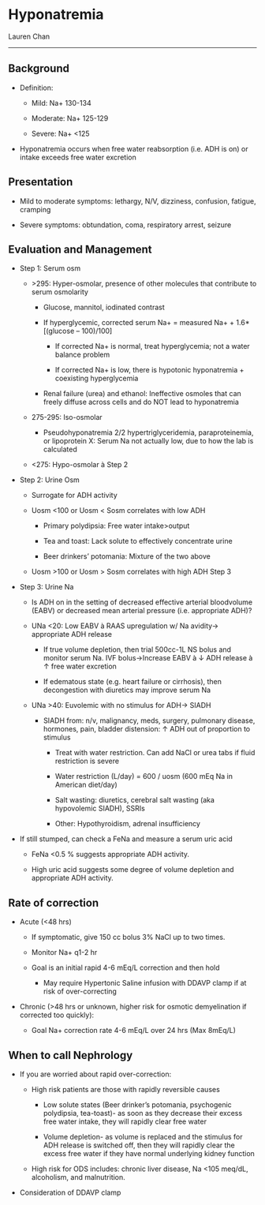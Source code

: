 # Hyponatremia 

Lauren Chan

---

## Background

- Definition:

    - Mild: Na+ 130-134

    - Moderate: Na+ 125-129

    - Severe: Na+ \<125

- Hyponatremia occurs when free water reabsorption (i.e. ADH is on) or
    intake exceeds free water excretion

## Presentation

- Mild to moderate symptoms: lethargy, N/V, dizziness, confusion,
    fatigue, cramping

- Severe symptoms: obtundation, coma, respiratory arrest, seizure

## Evaluation and Management

- Step 1: Serum osm 

    - \>295: Hyper-osmolar, presence of other molecules that contribute to
        serum osmolarity 

        - Glucose, mannitol, iodinated contrast

        - If hyperglycemic, corrected serum Na+ = measured Na+ +
            1.6\*\[(glucose – 100)/100\]  

            - If corrected Na+ is normal, treat hyperglycemia; not a water
                balance problem 

            - If corrected Na+ is low, there is hypotonic hyponatremia +
                coexisting hyperglycemia 

        - Renal failure (urea) and ethanol: Ineffective osmoles that can
            freely diffuse across cells and do NOT lead to hyponatremia

    - 275-295: Iso-osmolar 

        - Pseudohyponatremia 2/2 hypertriglyceridemia, paraproteinemia, or
            lipoprotein X: Serum Na not actually low, due to how the lab is
            calculated 

    - \<275: Hypo-osmolar à Step 2 

- Step 2: Urine Osm

    - Surrogate for ADH activity

    - Uosm \<100 or Uosm \< Sosm correlates with low ADH

        - Primary polydipsia: Free water intake\>output  

        - Tea and toast: Lack solute to effectively concentrate urine 

        - Beer drinkers’ potomania: Mixture of the two above

    - Uosm \>100 or Uosm \> Sosm correlates with high ADH Step 3 

- Step 3: Urine Na

    - Is ADH on in the setting of decreased effective arterial bloodvolume
        (EABV) or decreased mean arterial pressure (i.e. appropriate ADH)?

    - UNa \<20: Low EABV à RAAS upregulation w/ Na avidity-\> appropriate
        ADH release

        - If true volume depletion, then trial 500cc-1L NS bolus and
            monitor serum Na. IVF bolus-\>Increase EABV à ↓ ADH release à ↑
            free water excretion

        - If edematous state (e.g. heart failure or cirrhosis), then
            decongestion with diuretics may improve serum Na

    - UNa \>40: Euvolemic with no stimulus for ADH-\> SIADH

        - SIADH from: n/v, malignancy, meds, surgery, pulmonary disease,
            hormones, pain, bladder distension: ↑ ADH out of proportion to
            stimulus  

            - Treat with water restriction. Can add NaCl or urea tabs if
                fluid restriction is severe 

            - Water restriction (L/day) = 600 / uosm (600 mEq Na in
                American diet/day)

            - Salt wasting: diuretics, cerebral salt wasting (aka
                hypovolemic SIADH), SSRIs

            - Other: Hypothyroidism, adrenal insufficiency 

- If still stumped, can check a FeNa and measure a serum uric acid

    - FeNa \<0.5 % suggests appropriate ADH activity.

    - High uric acid suggests some degree of volume depletion and
        appropriate ADH activity.

## Rate of correction

- Acute (\<48 hrs)

    - If symptomatic, give 150 cc bolus 3% NaCl up to two times.

    - Monitor Na+ q1-2 hr

    - Goal is an initial rapid 4-6 mEq/L correction and then hold

        - May require Hypertonic Saline infusion with DDAVP clamp if at
            risk of over-correcting

- Chronic (\>48 hrs or unknown, higher risk for osmotic demyelination
    if corrected too quickly):

    - Goal Na+ correction rate 4-6 mEq/L over 24 hrs (Max 8mEq/L)

## When to call Nephrology

- If you are worried about rapid over-correction:

    - High risk patients are those with rapidly reversible causes

        - Low solute states (Beer drinker’s potomania, psychogenic
            polydipsia, tea-toast)- as soon as they decrease their excess
            free water intake, they will rapidly clear free water

        - Volume depletion- as volume is replaced and the stimulus for ADH
            release is switched off, then they will rapidly clear the excess
            free water if they have normal underlying kidney function

    - High risk for ODS includes: chronic liver disease, Na \<105 meq/dL,
        alcoholism, and malnutrition.

- Consideration of DDAVP clamp
